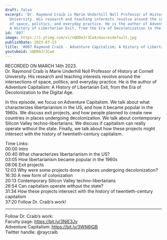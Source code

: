 ```yaml
---
draft: false
excerpt: 'Dr. Raymond Craib is Marie Underhill Noll Professor of History at Cornell
  University. His research and teaching interests revolve around the intersections
  of space, politics, and everyday practice. He is the author of Adventure Capitalism:
  A History of Libertarian Exit, from the Era of Decolonization to the Digital Age.'
id: '807'
image: https://i.ytimg.com/vi/nQDDmJr3Cw4/maxresdefault.jpg
publishDate: 2023-07-13
title: '#807 Raymond Craib - Adventure Capitalism; A History of Libertarian Exit'
youtubeid: nQDDmJr3Cw4
---
```

<div class="timelinks">

RECORDED ON MARCH 14th 2023.  
Dr. Raymond Craib is Marie Underhill Noll Professor of History at Cornell University. His research and teaching interests revolve around the intersections of space, politics, and everyday practice. He is the author of Adventure Capitalism: A History of Libertarian Exit, from the Era of Decolonization to the Digital Age.

In this episode, we focus on Adventure Capitalism. We talk about what characterizes libertarianism in the US, and how it became popular in the 1960s. We discuss exit projects, and how people planned to create new countries in places undergoing decolonization. We talk about contemporary Silicon Valley techno-libertarians. We discuss if capitalism can really operate without the state. Finally, we talk about how these projects might intersect with the history of twentieth-century capitalism.

Time Links:  
<time>00:00</time> Intro  
<time>00:40</time> What characterizes libertarianism in the US?  
<time>03:05</time> How libertarianism became popular in the 1960s  
<time>08:06</time> Exit projects  
<time>12:03</time> Why were some projects done in places undergoing decolonization?  
<time>16:30</time> A new form of colonization  
<time>20:13</time> Contemporary Silicon Valley techno-libertarians  
<time>26:54</time> Can capitalism operate without the state?  
<time>31:34</time> How these projects intersect with the history of twentieth-century capitalism  
<time>37:20</time> Follow Dr. Craib’s work!

---

Follow Dr. Craib’s work:  
Faculty page: https://bit.ly/3NjE3Jv  
Adventure Capitalism: https://bit.ly/3WN6lQB  
Twitter handle: @raycraib
</div>

